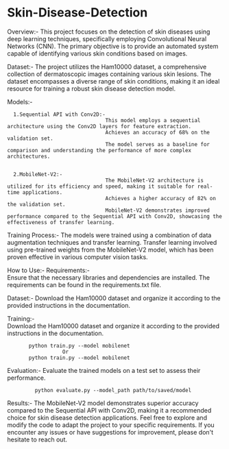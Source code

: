 # Skin-Disease-Detection


Overview:-
          This project focuses on the detection of skin diseases using deep learning techniques, specifically employing Convolutional Neural Networks (CNN). The primary objective is to 
           provide an automated system capable of identifying various skin conditions based on images.



Dataset:-
         The project utilizes the Ham10000 dataset, a comprehensive collection of dermatoscopic images containing various skin lesions. The dataset encompasses a diverse range of skin 
         conditions, making it an ideal resource for training a robust skin disease detection model.




Models:-
      
      
      1.Sequential API with Conv2D:-
                                    This model employs a sequential architecture using the Conv2D layers for feature extraction.
                                    Achieves an accuracy of 68% on the validation set.
                                    The model serves as a baseline for comparison and understanding the performance of more complex architectures.
     
      
      2.MobileNet-V2:-
                                    The MobileNet-V2 architecture is utilized for its efficiency and speed, making it suitable for real-time applications.
                                    Achieves a higher accuracy of 82% on the validation set.
                                    MobileNet-V2 demonstrates improved performance compared to the Sequential API with Conv2D, showcasing the effectiveness of transfer learning.



Training Process:-
                    The models were trained using a combination of data augmentation techniques and transfer learning. Transfer learning involved using pre-trained weights from the 
                          MobileNet-V2 model, which has been proven effective in various computer vision tasks.




How to Use:-
               Requirements:-  
                                  Ensure that the necessary libraries and dependencies are installed. The requirements can be found in the requirements.txt file.




Dataset:-
              Download the Ham10000 dataset and organize it according to the provided instructions in the documentation.





Training:-   
           Download the Ham10000 dataset and organize it according to the provided instructions in the documentation. 
          
           python train.py --model mobilenet
                      Or
           python train.py --model mobilenet






Evaluation:-
             Evaluate the trained models on a test set to assess their performance.
             
             python evaluate.py --model_path path/to/saved/model







Results:-
         The MobileNet-V2 model demonstrates superior accuracy compared to the Sequential API with Conv2D, making it a recommended choice for skin disease detection applications.
               Feel free to explore and modify the code to adapt the project to your specific requirements. 
               If you encounter any issues or have suggestions for improvement, 
               please don't hesitate to reach out.

                          

